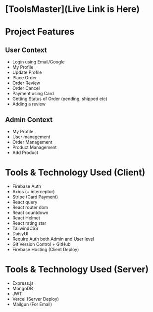 # [ToolsMaster](Live Link is Here)

# Project Features

## User Context

- Login using Email/Google
- My Profile
- Update Profile
- Place Order
- Order Review
- Order Cancel
- Payment using Card
- Getting Status of Order (pending, shipped etc)
- Adding a review

## Admin Context

- My Profile
- User management
- Order Management
- Product Management
- Add Product

# Tools & Technology Used (Client)

- Firebase Auth
- Axios (+ interceptor)
- Stripe (Card Payment)
- React query
- React router dom
- React countdown
- React Helmet
- React rating star
- TailwindCSS
- DaisyUI
- Require Auth both Admin and User level
- Git Version Control + GitHub
- Firebase Hosting (Client Deploy)

# Tools & Technology Used (Server)

- Express.js
- MongoDB
- JWT
- Vercel (Server Deploy)
- Mailgun (For Email)
